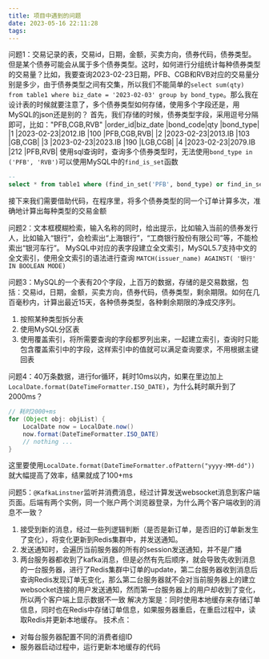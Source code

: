```yaml
---
title: 项目中遇到的问题
date: 2023-05-16 22:11:28
tags:
---
```


问题1：交易记录的表，交易id，日期，金额，买卖方向，债券代码，债券类型。但是某个债券可能会从属于多个债券类型。这时，如何进行分组统计每种债券类型的交易量？比如，我要查询2023-02-23日期，PFB、CGB和RVB对应的交易量分别是多少，由于债券类型之间有交集，所以我们不能简单的`select sum(qty) from table1 where biz_date = '2023-02-03' group by bond_type`。那么我在设计表的时候就要注意了，多个债券类型如何存储，使用多个字段还是，用MySQL的json还是别的？
首先，我们存储的时候，债券类型字段，采用逗号分隔即可，比如："PFB,CGB,RVB"
|order_id|biz_date  |bond_code|qty |bond_type|
|1       |2023-02-23|2012.IB  |100 |PFB,CGB,RVB|
|2       |2023-02-23|2013.IB  |103 |GB,CGB|
|3       |2023-02-23|2023.IB  |190 |LGB,CGB|
|4       |2023-02-23|2079.IB  |212 |PFB,RVB|
使用sql查询时，查询多个债券类型时，无法使用`bond_type in ('PFB', 'RVB')`可以使用MySQL中的`find_is_set`函数
```SQL
-- 
select * from table1 where (find_in_set('PFB', bond_type) or find_in_set('RVB', bond_type))
```
接下来我们需要借助代码，在程序里，将多个债券类型的同一个订单计算多次，准确地计算出每种类型的交易金额


问题2：文本框模糊检索，输入名称的同时，给出提示，比如输入当前的债券发行人，比如输入“银行”，会检索出“上海银行”，“工商银行股份有限公司”等，不能检索出“银河车行”。
MySQL中对应的表字段建立全文索引，MySQL5.7支持中文的全文索引，使用全文索引的语法进行查询 `MATCH(issuer_name) AGAINST( '银行' IN BOOLEAN MODE)`


问题3：MySQL的一个表有20个字段，上百万的数据，存储的是交易数据，包括：交易id，日期，金额，买卖方向，债券代码，债券类型，剩余期限。如何在几百毫秒内，计算出最近15天，各种债券类型，各种剩余期限的净成交序列。
1. 按照某种类型拆分表
2. 使用MySQL分区表
3. 使用覆盖索引，将所需要查询的字段都罗列出来，一起建立索引，查询时只能包含覆盖索引中的字段，这样索引中的值就可以满足查询要求，不用根据主键回表


问题4：40万条数据，进行for循环，耗时10ms以内，如果在里边加上`LocalDate.format(DateTimeFormatter.ISO_DATE)`，为什么耗时飙升到了2000ms？
```Java
// 耗时2000+ms
for (Object obj: objList) {
	LocalDate now = LocalDate.now()
	now.format(DateTimeFormatter.ISO_DATE)
	// nothing ...
}
```
这里要使用`LocalDate.format(DateTimeFormatter.ofPattern("yyyy-MM-dd"))`就大幅提高了效率，结果就成了100+ms


问题5：`@KafkaLinstner`监听并消费消息，经过计算发送websocket消息到客户端页面。后端有两个实例，同一个账户两个浏览器登录，为什么两个客户端收到的消息不一致？
1. 接受到新的消息，经过一些列逻辑判断（是否是新订单，是否旧的订单新发生了变化），将变化更新到Redis集群中，并发送通知。
2. 发送通知时，会遍历当前服务器的所有的session发送通知，并不是广播
3. 两台服务器都收到了kafka消息，但是必然有先后顺序，就会导致先收到消息的一台服务器，进行了Redis集群中订单的update，第二台服务器收到消息后查询Redis发现订单无变化，那么第二台服务器就不会对当前服务器上的建立websocket连接的用户发送通知，然而第一台服务器上的用户却收到了变化，所以两个客户端上显示数据不一致
解决方案是：同时使用本地缓存来存储订单信息，同时也在Redis中存储订单信息，如果服务器重启，在重启过程中，读取Redis并更新本地缓存。
技术点：
- 对每台服务器配置不同的消费者组ID
- 服务器启动过程中，运行更新本地缓存的代码


